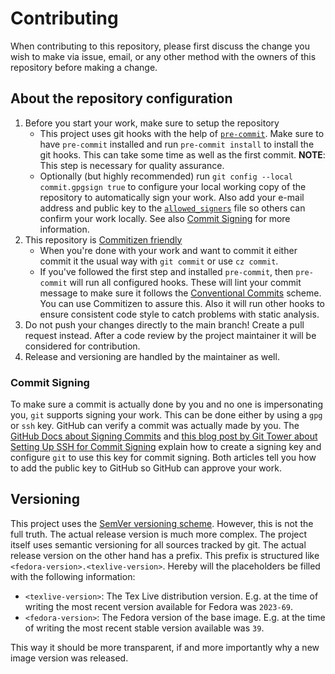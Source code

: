 # Contributing

When contributing to this repository, please first discuss the change you wish
to make via issue, email, or any other method with the owners of this
repository before making a change.

## About the repository configuration

1. Before you start your work, make sure to setup the repository
   - This project uses git hooks with the help of [`pre-commit`](https://pre-commit.com/).
     Make sure to have `pre-commit` installed and run `pre-commit install` to
     install the git hooks. This can take some time as well as the first
     commit. **NOTE**: This step is necessary for quality assurance.
   - Optionally (but highly recommended) run `git config --local commit.gpgsign true`
     to configure your local working copy of the repository to automatically
     sign your work. Also add your e-mail address and public key to the [`allowed_signers`](./allowed_signers)
     file so others can confirm your work locally. See also [Commit Signing](#commit-signing)
     for more information.
2. This repository is [Commitizen friendly](https://commitizen-tools.github.io/commitizen/)
    - When you're done with your work and want to commit it either commit it
      the usual way with `git commit` or use `cz commit`.
    - If you've followed the first step and installed `pre-commit`, then `pre-commit`
      will run all configured hooks. These will lint your commit message to
      make sure it follows the [Conventional Commits](https://www.conventionalcommits.org/en/v1.0.0/)
      scheme. You can use Commitizen to assure this. Also it will run other
      hooks to ensure consistent code style to catch problems with static
      analysis.
3. Do not push your changes directly to the main branch! Create a pull request
   instead. After a code review by the project maintainer it will be considered
   for contribution.
4. Release and versioning are handled by the maintainer as well.

### Commit Signing

To make sure a commit is actually done by you and no one is impersonating you,
`git` supports signing your work. This can be done either by using a `gpg` or
`ssh` key. GitHub can verify a commit was actually made by you. The [GitHub Docs about Signing Commits](https://docs.github.com/en/authentication/managing-commit-signature-verification/signing-commits)
and [this blog post by Git Tower about Setting Up SSH for Commit Signing](https://www.git-tower.com/blog/setting-up-ssh-for-commit-signing/)
explain how to create a signing key and configure `git` to use this key for
commit signing. Both articles tell you how to add the public key to GitHub so
GitHub can approve your work.

## Versioning

This project uses the [SemVer versioning scheme](https://semver.org/). However,
this is not the full truth. The actual release version is much more complex.
The project itself uses semantic versioning for all sources tracked by git. The
actual release version on the other hand has a prefix. This prefix is
structured like `<fedora-version>.<texlive-version>`. Hereby will the
placeholders be filled with the following information:

- `<texlive-version>`: The Tex Live distribution version. E.g. at the time of
  writing the most recent version available for Fedora was `2023-69`.
- `<fedora-version>`: The Fedora version of the base image. E.g. at the time of
  writing the most recent stable version available was `39`.

This way it should be more transparent, if and more importantly why a new image
version was released.

